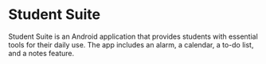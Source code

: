# Student Suite
Student Suite is an Android application that provides students with essential tools for their daily use. The app includes an alarm, a calendar, a to-do list, and a notes feature.
